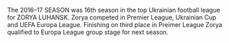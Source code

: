 The 2016–17 SEASON was 16th season in the top Ukrainian football league for ZORYA LUHANSK. Zorya competed in Premier League, Ukrainian Cup and UEFA Europa League. Finishing on third place in Preimer League Zorya qualified to Europa League group stage for next season.

